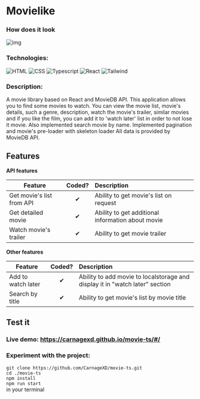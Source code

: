# Movielike
### How does it look
![img](https://carnagexd.github.io/assets/img/movielike.png)

### Technologies:
![HTML](https://img.shields.io/badge/HTML5-E34F26?style=for-the-badge&logo=html5&logoColor=white)
![CSS](https://img.shields.io/badge/CSS3-1572B6?style=for-the-badge&logo=css3&logoColor=white)
![Typescript](https://img.shields.io/badge/TypeScript-007ACC?style=for-the-badge&logo=typescript&logoColor=white)
![React](https://img.shields.io/badge/React-20232A?style=for-the-badge&logo=react&logoColor=61DAFB)
![Tailwind](https://img.shields.io/badge/Tailwind_CSS-38B2AC?style=for-the-badge&logo=tailwind-css&logoColor=white)

### Description:
A movie library based on React and MovieDB API.
This application allows you to find some movies to watch.
You can view the movie list, movie's details, such a genre, description, watch the movie's trailer, similar movies and if you like the film, you can add it to 'watch later' list in order to not lose it movie. Also implemented search movie by name.
Implemented pagination and movie's pre-loader with skeleton loader
All data is provided by MovieDB API.

## Features

<b>API features</b>

| Feature  |  Coded?       | Description  |
|----------|:-------------:|:-------------|
| Get movie's list from API | &#10004; | Ability to get movie's list on request |
| Get detailed movie | &#10004; | Ability to get additional information about movie  |
| Watch movie's trailer | &#10004; | Ability to get movie trailer |

<b>Other features</b>

| Feature  |  Coded?       | Description  |
|----------|:-------------:|:-------------|
| Add to watch later | &#10004; | Ability to add movie to localstorage and display it in "watch later" section |
| Search by title | &#10004; | Ability to get movie's list by movie title |

## Test it
### Live demo: https://carnagexd.github.io/movie-ts/#/

### Experiment with the project:
`git clone https://github.com/CarnageXD/movie-ts.git`
<br/>
`cd ./movie-ts`
<br/>
`npm install`
<br/>
`npm run start`
<br/>
in your terminal
